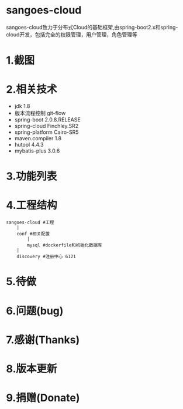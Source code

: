 # sangoes-cloud
sangoes-cloud致力于分布式Cloud的基础框架,由spring-boot2.x和spring-cloud开发，包括完全的权限管理，用户管理，角色管理等

# 1.截图

# 2.相关技术
   
   - jdk 1.8
   - 版本流程控制 git-flow
   - spring-boot 2.0.8.RELEASE
   - spring-cloud Finchley.SR2
   - spring-platform Cairo-SR5
   - maven.compiler 1.8
   - hutool 4.4.3
   - mybatis-plus 3.0.6
   
# 3.功能列表

   
# 4.工程结构

    sangoes-cloud #工程
        |
        conf #相关配置
            |
            mysql #dockerfile和初始化数据库            
        |
        discovery #注册中心 6121   

# 5.待做

# 6.问题(bug)

# 7.感谢(Thanks)

# 8.版本更新

# 9.捐赠(Donate)
